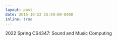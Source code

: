 ```yaml
---
layout: post
date: 2015-10-22 15:59:00-0400
inline: true
---
```


2022 Spring CS4347: Sound and Music Computing
